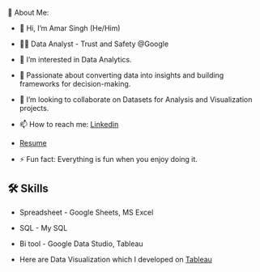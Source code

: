 💫 About Me:

- 👋 Hi, I’m Amar Singh (He/Him)
  
- 👩‍💻 Data Analyst - Trust and Safety @Google

- 👀 I’m interested in Data Analytics.
  
- 🎯 Passionate about converting data into insights and building frameworks for decision-making.
  
- 👯 I’m looking to collaborate on Datasets for Analysis and Visualization projects.
  
- 📫 How to reach me: [Linkedin](https://www.linkedin.com/in/amarsingh1111/) 

- [Resume](https://drive.google.com/file/d/1ftIrmpxvydvU85MCPd-ABUWeYNRyuE2P/view?usp=sharing)
   
- ⚡ Fun fact: Everything is fun when you enjoy doing it. 

## 🛠 Skills
- Spreadsheet - Google Sheets, MS Excel
- SQL - My SQL
- Bi tool - Google Data Studio, Tableau 

- Here are Data Visualization which I developed on [Tableau](https://public.tableau.com/app/profile/amar.singh1017/vizzes) 
<!---
iamarsingh3/iamarsingh3 is a ✨ special ✨ repository because its `README.md` (this file) appears on your GitHub profile.
You can click the Preview link to take a look at your changes.
--->
